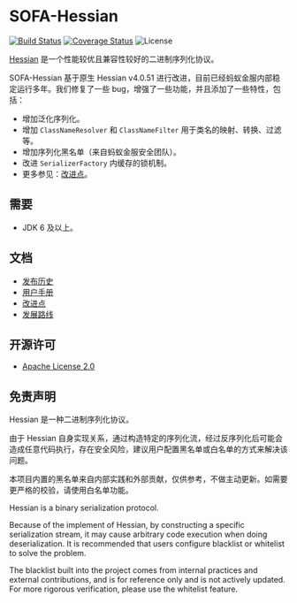 # SOFA-Hessian

[![Build Status](https://github.com/sofastack/sofa-hessian/workflows/build/badge.svg?branch=master)](https://github.com/sofastack/sofa-hessian/actions)
[![Coverage Status](https://codecov.io/gh/sofastack/sofa-hessian/branch/master/graph/badge.svg)](https://codecov.io/gh/sofastack/sofa-hessian)
![License](https://img.shields.io/badge/license-Apache--2.0-green.svg)

[Hessian](http://hessian.caucho.com/#Java) 是一个性能较优且兼容性较好的二进制序列化协议。

SOFA-Hessian 基于原生 Hessian v4.0.51 进行改进，目前已经蚂蚁金服内部稳定运行多年。我们修复了一些 bug，增强了一些功能，并且添加了一些特性，包括：

- 增加泛化序列化。
- 增加 `ClassNameResolver` 和 `ClassNameFilter` 用于类名的映射、转换、过滤等。
- 增加序列化黑名单（来自蚂蚁金服安全团队）。
- 改进 `SerializerFactory` 内缓存的锁机制。
- 更多参见：[改进点](https://github.com/sofastack/sofa-hessian/wiki/Improvements)。

## 需要
 - JDK 6 及以上。

## 文档
 - [发布历史](https://github.com/sofastack/sofa-hessian/wiki/ReleaseNotes)
 - [用户手册](https://github.com/sofastack/sofa-hessian/wiki/UserGuide)
 - [改进点](https://github.com/sofastack/sofa-hessian/wiki/Improvements)
 - [发展路线](https://github.com/sofastack/sofa-hessian/wiki/RoadMap)

## 开源许可
 - [Apache License 2.0](https://github.com/sofastack/sofa-hessian/blob/master/LICENSE)

## 免责声明

Hessian 是一种二进制序列化协议。

由于 Hessian 自身实现关系，通过构造特定的序列化流，经过反序列化后可能会造成任意代码执行，存在安全风险，建议用户配置黑名单或白名单的方式来解决该问题。

本项目内置的黑名单来自内部实践和外部贡献，仅供参考，不做主动更新。如需要更严格的校验，请使用白名单功能。

Hessian is a binary serialization protocol.

Because of the implement of Hessian, by constructing a specific serialization stream, it may cause arbitrary code execution when doing deserialization. It is recommended that users configure blacklist or whitelist to solve the problem.

The blacklist built into the project comes from internal practices and external contributions, and is for reference only and is not actively updated. For more rigorous verification, please use the whitelist feature.
